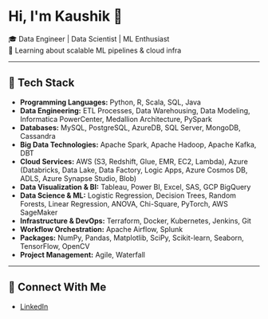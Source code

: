 # Hi, I'm Kaushik 👋

🎓 Data Engineer | Data Scientist | ML Enthusiast  
🌱 Learning about scalable ML pipelines & cloud infra


---

## 🚀 Tech Stack
- **Programming Languages:** Python, R, Scala, SQL, Java
- **Data Engineering:** ETL Processes, Data Warehousing, Data Modeling, Informatica PowerCenter, Medallion Architecture, PySpark
- **Databases:** MySQL, PostgreSQL, AzureDB, SQL Server, MongoDB, Cassandra
- **Big Data Technologies:** Apache Spark, Apache Hadoop, Apache Kafka, DBT
- **Cloud Services:** AWS (S3, Redshift, Glue, EMR, EC2, Lambda), Azure (Databricks, Data Lake, Data Factory, Logic Apps, Azure Cosmos DB, ADLS, Azure Synapse Studio, Blob)
- **Data Visualization & BI:** Tableau, Power BI, Excel, SAS, GCP BigQuery
- **Data Science & ML:** Logistic Regression, Decision Trees, Random Forests, Linear Regression, ANOVA, Chi-Square, PyTorch, AWS SageMaker
- **Infrastructure & DevOps:** Terraform, Docker, Kubernetes, Jenkins, Git
- **Workflow Orchestration:** Apache Airflow, Splunk
- **Packages:** NumPy, Pandas, Matplotlib, SciPy, Scikit-learn, Seaborn, TensorFlow, OpenCV
- **Project Management:** Agile, Waterfall

---

## 🔗 Connect With Me
- [LinkedIn](https://www.linkedin.com/in/kaushik-narasimha/)

